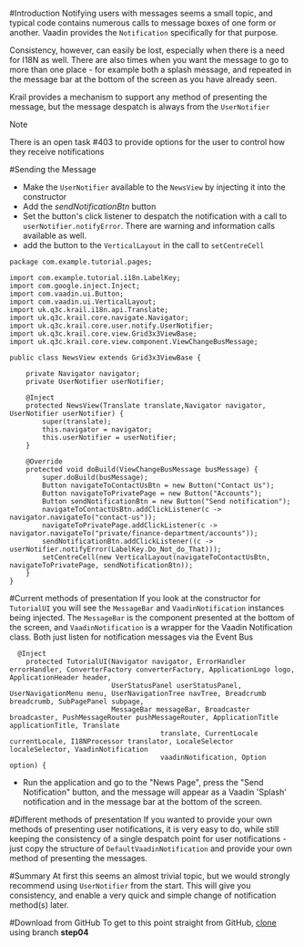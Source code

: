 #Introduction
Notifying users with messages seems a small topic, and typical code contains numerous calls to message boxes of one form or another.  Vaadin provides the ```Notification``` specifically for that purpose.

Consistency, however, can easily be lost, especially when there is a need for I18N as well.  There are also times when you want the message to go to more than one place - for example both a splash message, and repeated in the message bar at the bottom of the screen as you have already seen.
 
Krail provides a mechanism to support any method of presenting the message, but the message despatch is always from the ```UserNotifier```

<div class="admonition note">
<p class="first admonition-title">Note</p>
<p class="last">There is an open task #403 to provide options for the user to control how they receive notifications</p>
</div>


#Sending the Message

- Make the ```UserNotifier``` available to the ```NewsView``` by injecting it into the constructor
- Add the *sendNotificationBtn* button
- Set the button's click listener to despatch the notification with a call to ```userNotifier.notifyError```. There are warning and information calls available as well.
- add the button to the ```VerticalLayout``` in the call to ```setCentreCell```

```
package com.example.tutorial.pages;

import com.example.tutorial.i18n.LabelKey;
import com.google.inject.Inject;
import com.vaadin.ui.Button;
import com.vaadin.ui.VerticalLayout;
import uk.q3c.krail.i18n.api.Translate;
import uk.q3c.krail.core.navigate.Navigator;
import uk.q3c.krail.core.user.notify.UserNotifier;
import uk.q3c.krail.core.view.Grid3x3ViewBase;
import uk.q3c.krail.core.view.component.ViewChangeBusMessage;

public class NewsView extends Grid3x3ViewBase {

    private Navigator navigator;
    private UserNotifier userNotifier;

    @Inject
    protected NewsView(Translate translate,Navigator navigator, UserNotifier userNotifier) {
        super(translate);
        this.navigator = navigator;
        this.userNotifier = userNotifier;
    }

    @Override
    protected void doBuild(ViewChangeBusMessage busMessage) {
        super.doBuild(busMessage);
        Button navigateToContactUsBtn = new Button("Contact Us");
        Button navigateToPrivatePage = new Button("Accounts");
        Button sendNotificationBtn = new Button("Send notification");
        navigateToContactUsBtn.addClickListener(c -> navigator.navigateTo("contact-us"));
        navigateToPrivatePage.addClickListener(c -> navigator.navigateTo("private/finance-department/accounts"));
        sendNotificationBtn.addClickListener((c -> userNotifier.notifyError(LabelKey.Do_Not_do_That)));
        setCentreCell(new VerticalLayout(navigateToContactUsBtn, navigateToPrivatePage, sendNotificationBtn));
    }
}
```
#Current methods of presentation
If you look at the constructor for ```TutorialUI``` you will see the ```MessageBar``` and ```VaadinNotification``` instances being injected.  The ```MessageBar``` is the component presented at the bottom of the screen, and ```VaadinNotification``` is a wrapper for the Vaadin Notification class.  Both just listen for notification messages via the Event Bus
```
  @Inject
    protected TutorialUI(Navigator navigator, ErrorHandler errorHandler, ConverterFactory converterFactory, ApplicationLogo logo, ApplicationHeader header,
                         UserStatusPanel userStatusPanel, UserNavigationMenu menu, UserNavigationTree navTree, Breadcrumb breadcrumb, SubPagePanel subpage,
                         MessageBar messageBar, Broadcaster broadcaster, PushMessageRouter pushMessageRouter, ApplicationTitle applicationTitle, Translate
                                     translate, CurrentLocale currentLocale, I18NProcessor translator, LocaleSelector localeSelector, VaadinNotification
                                     vaadinNotification, Option option) {
```
- Run the application and go to the "News Page", press the "Send Notification" button, and the message will appear as a Vaadin 'Splash' notification and in the message bar at the bottom of the screen.

#Different methods of presentation
If you wanted to provide your own methods of presenting user notifications, it is very easy to do, while still keeping the consistency of a single despatch point for user notifications - just copy the structure of ```DefaultVaadinNotification``` and provide your own method of presenting the messages. 

#Summary
At first this seems an almost trivial topic, but we would strongly recommend using ```UserNotifier``` from the start.  This will give you consistency, and enable a very quick and simple change of notification method(s) later.  

#Download from GitHub
To get to this point straight from GitHub, [clone](https://github.com/davidsowerby/krail-tutorial) using branch **step04**
